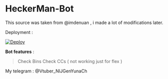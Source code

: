 # HeckerMan-Bot
This source was taken from @imdenuan , i made a lot of modifications later.

Deployment : 

[![Deploy](https://www.herokucdn.com/deploy/button.svg)](https://heroku.com/deploy?template=https://github.com/HasumikiYuna/Yunachecker-bot)

**Bot features** : 

> Check Bins 
> Check CCs ( not working just for flex )

My telegram : @Vtuber_NIJGenYunaCh

